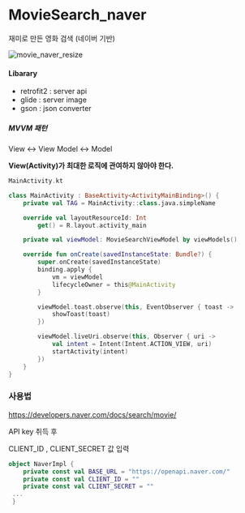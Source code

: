 # MovieSearch_naver

재미로 만든 영화 검색 (네이버 기반)

![movie_naver_resize](https://user-images.githubusercontent.com/86557597/131806163-ed7766ee-fe30-4467-b549-d9e85bd9d248.gif)

#### Libarary
* retrofit2 : server api
* glide : server image
* gson : json converter

##### MVVM 패턴
View <-> View Model <-> Model

__View(Activity)가 최대한 로직에 관여하지 않아야 한다.__



```kotlin
MainActivity.kt

class MainActivity : BaseActivity<ActivityMainBinding>() {
    private val TAG = MainActivity::class.java.simpleName

    override val layoutResourceId: Int
        get() = R.layout.activity_main

    private val viewModel: MovieSearchViewModel by viewModels()

    override fun onCreate(savedInstanceState: Bundle?) {
        super.onCreate(savedInstanceState)
        binding.apply {
            vm = viewModel
            lifecycleOwner = this@MainActivity
        }

        viewModel.toast.observe(this, EventObserver { toast ->
            showToast(toast)
        })

        viewModel.liveUri.observe(this, Observer { uri ->
            val intent = Intent(Intent.ACTION_VIEW, uri)
            startActivity(intent)
        })
    }
}
```

### 사용법

https://developers.naver.com/docs/search/movie/

API key 취득 후

CLIENT_ID , CLIENT_SECRET 값 입력

```kotlin
object NaverImpl {
    private const val BASE_URL = "https://openapi.naver.com/"
    private const val CLIENT_ID = ""
    private const val CLIENT_SECRET = ""
 ...
 }
```
